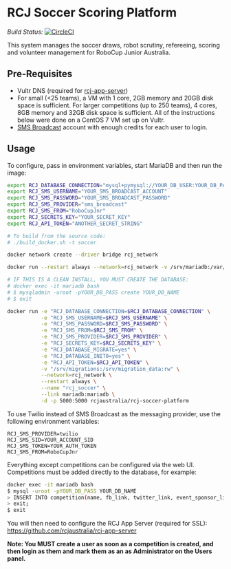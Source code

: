 # RCJ Soccer Scoring Platform

*Build Status:* [![CircleCI](https://circleci.com/gh/rcjaustralia/rcj-soccer-platform.svg?style=svg)](https://circleci.com/gh/rcjaustralia/rcj-soccer-platform)

This system manages the soccer draws, robot scrutiny, refereeing, scoring and volunteer management for RoboCup Junior Australia.

## Pre-Requisites
* Vultr DNS (required for [rcj-app-server](https://github.com/rcjaustralia/rcj-app-server))
* For small (<25 teams), a VM with 1 core, 2GB memory and 20GB disk space is sufficient. For larger competitions (up to 250 teams), 4 cores, 8GB memory and 32GB disk space is sufficient. All of the instructions below were done on a CentOS 7 VM set up on Vultr.
* [SMS Broadcast](https://www.smsbroadcast.com.au) account with enough credits for each user to login.

## Usage
To configure, pass in environment variables, start MariaDB and then run the image:

```bash
export RCJ_DATABASE_CONNECTION="mysql+pymysql://YOUR_DB_USER:YOUR_DB_PASS@mariadb/YOUR_DB_NAME"
export RCJ_SMS_USERNAME="YOUR_SMS_BROADCAST_ACCOUNT"
export RCJ_SMS_PASSWORD="YOUR_SMS_BROADCAST_PASSWORD"
export RCJ_SMS_PROVIDER="sms_broadcast"
export RCJ_SMS_FROM="RoboCupJnr"
export RCJ_SECRETS_KEY="YOUR_SECRET_KEY"
export RCJ_API_TOKEN="ANOTHER_SECRET_STRING"

# To build from the source code:
# ./build_docker.sh -t soccer

docker network create --driver bridge rcj_network

docker run --restart always --network=rcj_network -v /srv/mariadb:/var/lib/mysql:rw --name=mariadb -d -p 3306:3306 -e MYSQL_ROOT_PASSWORD="YOUR_DB_PASS" centos/mariadb

# IF THIS IS A CLEAN INSTALL, YOU MUST CREATE THE DATABASE:
# docker exec -it mariadb bash
# $ mysqladmin -uroot -pYOUR_DB_PASS create YOUR_DB_NAME
# $ exit

docker run -e "RCJ_DATABASE_CONNECTION=$RCJ_DATABASE_CONNECTION" \
           -e "RCJ_SMS_USERNAME=$RCJ_SMS_USERNAME" \
           -e "RCJ_SMS_PASSWORD=$RCJ_SMS_PASSWORD" \
           -e "RCJ_SMS_FROM=$RCJ_SMS_FROM" \
           -e "RCJ_SMS_PROVIDER=$RCJ_SMS_PROVIDER" \
           -e "RCJ_SECRETS_KEY=$RCJ_SECRETS_KEY" \
           -e "RCJ_DATABASE_MIGRATE=yes" \
           -e "RCJ_DATABASE_INIT0=yes" \
           -e "RCJ_API_TOKEN=$RCJ_API_TOKEN" \
           -v "/srv/migrations:/srv/migration_data:rw" \
           --network=rcj_network \
           --restart always \
           --name "rcj_soccer" \
           --link mariadb:mariadb \
           -d -p 5000:5000 rcjaustralia/rcj-soccer-platform
```

To use Twilio instead of SMS Broadcast as the messaging provider, use the following environment variables:
```
RCJ_SMS_PROVIDER=twilio
RCJ_SMS_SID=YOUR_ACCOUNT_SID
RCJ_SMS_TOKEN=YOUR_AUTH_TOKEN
RCJ_SMS_FROM=RoboCupJnr
```

Everything except competitions can be configured via the web UI. Competitions must be added directly to the database, for example:

```bash
docker exec -it mariadb bash
$ mysql -uroot -pYOUR_DB_PASS YOUR_DB_NAME
> INSERT INTO competition(name, fb_link, twitter_link, event_sponsor_link, event_sponsor_img, is_active, start_date) VALUES('Queensland State Competition', 'robocupjunioraustralia', '#RCJQ', 'https://www.uq.edu.au', '/static/images/sponsors/uq.png', 1, '2019-08-10');
> exit;
$ exit
```

You will then need to configure the RCJ App Server (required for SSL): https://github.com/rcjaustralia/rcj-app-server

**Note: You MUST create a user as soon as a competition is created, and then login as them and mark them as an as Administrator on the Users panel.** 

